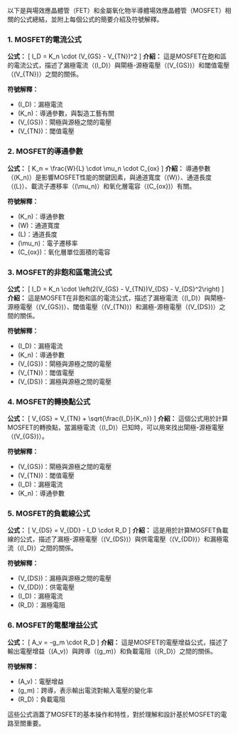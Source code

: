 以下是與場效應晶體管（FET）和金屬氧化物半導體場效應晶體管（MOSFET）相關的公式總結，並附上每個公式的簡要介紹及符號解釋。

### 1. MOSFET的電流公式
**公式：**
\[ I_D = K_n \cdot (V_{GS} - V_{TN})^2 \]
**介紹：**
這是MOSFET在飽和區的電流公式，描述了漏極電流（\(I_D\)）與閘極-源極電壓（\(V_{GS}\)）和閾值電壓（\(V_{TN}\)）之間的關係。

**符號解釋：**
- \(I_D\)：漏極電流
- \(K_n\)：導通參數，與製造工藝有關
- \(V_{GS}\)：閘極與源極之間的電壓
- \(V_{TN}\)：閾值電壓

### 2. MOSFET的導通參數
**公式：**
\[ K_n = \frac{W}{L} \cdot \mu_n \cdot C_{ox} \]
**介紹：**
導通參數（\(K_n\)）是影響MOSFET性能的關鍵因素，與通道寬度（\(W\)）、通道長度（\(L\)）、載流子遷移率（\(\mu_n\)）和氧化層電容（\(C_{ox}\)）有關。

**符號解釋：**
- \(K_n\)：導通參數
- \(W\)：通道寬度
- \(L\)：通道長度
- \(\mu_n\)：電子遷移率
- \(C_{ox}\)：氧化層單位面積的電容

### 3. MOSFET的非飽和區電流公式
**公式：**
\[ I_D = K_n \cdot \left(2(V_{GS} - V_{TN})V_{DS} - V_{DS}^2\right) \]
**介紹：**
這是MOSFET在非飽和區的電流公式，描述了漏極電流（\(I_D\)）與閘極-源極電壓（\(V_{GS}\)）、閾值電壓（\(V_{TN}\)）和漏極-源極電壓（\(V_{DS}\)）之間的關係。

**符號解釋：**
- \(I_D\)：漏極電流
- \(K_n\)：導通參數
- \(V_{GS}\)：閘極與源極之間的電壓
- \(V_{TN}\)：閾值電壓
- \(V_{DS}\)：漏極與源極之間的電壓

### 4. MOSFET的轉換點公式
**公式：**
\[ V_{GS} = V_{TN} + \sqrt{\frac{I_D}{K_n}} \]
**介紹：**
這個公式用於計算MOSFET的轉換點，當漏極電流（\(I_D\)）已知時，可以用來找出閘極-源極電壓（\(V_{GS}\)）。

**符號解釋：**
- \(V_{GS}\)：閘極與源極之間的電壓
- \(V_{TN}\)：閾值電壓
- \(I_D\)：漏極電流
- \(K_n\)：導通參數

### 5. MOSFET的負載線公式
**公式：**
\[ V_{DS} = V_{DD} - I_D \cdot R_D \]
**介紹：**
這是用於計算MOSFET負載線的公式，描述了漏極-源極電壓（\(V_{DS}\)）與供電電壓（\(V_{DD}\)）和漏極電流（\(I_D\)）之間的關係。

**符號解釋：**
- \(V_{DS}\)：漏極與源極之間的電壓
- \(V_{DD}\)：供電電壓
- \(I_D\)：漏極電流
- \(R_D\)：漏極電阻

### 6. MOSFET的電壓增益公式
**公式：**
\[ A_v = -g_m \cdot R_D \]
**介紹：**
這是MOSFET的電壓增益公式，描述了輸出電壓增益（\(A_v\)）與跨導（\(g_m\)）和負載電阻（\(R_D\)）之間的關係。

**符號解釋：**
- \(A_v\)：電壓增益
- \(g_m\)：跨導，表示輸出電流對輸入電壓的變化率
- \(R_D\)：負載電阻

這些公式涵蓋了MOSFET的基本操作和特性，對於理解和設計基於MOSFET的電路至關重要。